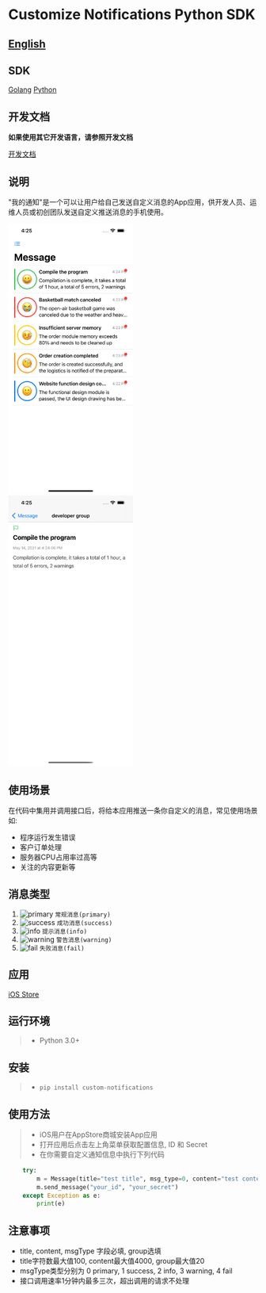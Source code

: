 # Customize Notifications Python SDK


## [English](https://github.com/renjunok/customize-notifications-python-sdk/blob/main/README.md)

## SDK
[Golang](https://github.com/renjunok/customize-notifications-golang-sdk)
[Python](https://github.com/renjunok/customize-notifications-python-sdk)

## 开发文档
**如果使用其它开发语言，请参照开发文档**

[开发文档](https://github.com/renjunok/customize-notifications-golang-sdk/blob/main/api-doc-en.md)

## 说明
"我的通知"是一个可以让用户给自己发送自定义消息的App应用，供开发人员、运维人员或初创团队发送自定义推送消息的手机使用。

<img src="https://github.com/renjunok/customize-notifications-golang-sdk/raw/main/images/customize-notifications-app-home-view-en.png" width="50%" height="50%" alt="customize notification app home view">
<img src="https://github.com/renjunok/customize-notifications-golang-sdk/raw/main/images/customize-notifications-app-message-detail-view-en.png" width="50%" height="50%" alt="customize notification app message detail view">

## 使用场景
在代码中集用并调用接口后，将给本应用推送一条你自定义的消息，常见使用场景如:
- 程序运行发生错误
- 客户订单处理
- 服务器CPU占用率过高等
- 关注的内容更新等

## 消息类型
1. ![primary](https://via.placeholder.com/15/2463EB/000000?text=+) `常规消息(primary)`
0. ![success](https://via.placeholder.com/15/c5f015/000000?text=+) `成功消息(success)`
0. ![info](https://via.placeholder.com/15/FCD34D/000000?text=+) `提示消息(info)`
0. ![warning](https://via.placeholder.com/15/DF933B/000000?text=+) `警告消息(warning)`
0. ![fail](https://via.placeholder.com/15/f03c15/000000?text=+) `失败消息(fail)`

## 应用
[iOS Store]("https://apps.apple.com/us/app/my-notice-customize-notice/id1566837067")

## 运行环境
> - Python 3.0+

## 安装
> - `pip install custom-notifications`

## 使用方法
> - iOS用户在AppStore商城安装App应用
> - 打开应用后点击左上角菜单获取配置信息, ID 和 Secret
> - 在你需要自定义通知信息中执行下列代码
```python
    try:
        m = Message(title="test title", msg_type=0, content="test content", group="test group")
        m.send_message("your_id", "your_secret")
    except Exception as e:
        print(e)
```

## 注意事项
- title, content, msgType 字段必填, group选填
- title字符数最大值100, content最大值4000, group最大值20
- msgType类型分别为 0 primary, 1 success, 2 info, 3 warning, 4 fail
- 接口调用速率1分钟内最多三次，超出调用的请求不处理
